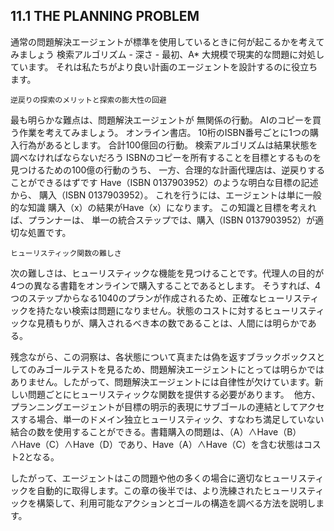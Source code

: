## 11.1 THE PLANNING PROBLEM

通常の問題解決エージェントが標準を使用しているときに何が起こるかを考えてみましょう
検索アルゴリズム - 深さ - 最初、A*
大規模で現実的な問題に対処しています。
それは私たちがより良い計画のエージェントを設計するのに役立ちます。

`逆戻りの探索のメリットと探索の膨大性の回避`

最も明らかな難点は、問題解決エージェントが
無関係の行動。 AIのコピーを買う作業を考えてみましょう。
オンライン書店。 10桁のISBN番号ごとに1つの購入行為があるとします。
合計100億回の行動。 検索アルゴリズムは結果状態を調べなければならないだろう
ISBNのコピーを所有することを目標とするものを見つけるための100億の行動のうち、
一方、合理的な計画代理店は、逆戻りすることができるはずです
Have（ISBN 0137903952）のような明白な目標の記述から、
購入（ISBN 0137903952）。 これを行うには、エージェントは単に一般的な知識
購入（x）の結果がHave（x）になります。 この知識と目標を考えれば、プランナーは、
単一の統合ステップでは、購入（ISBN 0137903952）が適切な処置です。

`ヒューリスティック関数の難しさ`

次の難しさは、ヒューリスティックな機能を見つけることです。代理人の目的が4つの異なる書籍をオンラインで購入することであるとします。
そうすれば、4つのステップからなる1040のプランが作成されるため、正確なヒューリスティックを持たない検索は問題になりません。状態のコストに対するヒューリスティックな見積もりが、購入されるべき本の数であることは、人間には明らかである。

残念ながら、この洞察は、各状態について真または偽を返すブラックボックスとしてのみゴールテストを見るため、問題解決エージェントにとっては明らかではありません。したがって、問題解決エージェントには自律性が欠けています。新しい問題ごとにヒューリスティックな関数を提供する必要があります。
 他方、プランニングエージェントが目標の明示的表現にサブゴールの連結としてアクセスする場合、単一のドメイン独立ヒューリスティック、すなわち満足していない結合の数を使用することができる。書籍購入の問題は、（A）∧Have（B）∧Have（C）∧Have（D）であり、Have（A）∧Have（C）を含む状態はコスト2となる。

したがって、エージェントはこの問題や他の多くの場合に適切なヒューリスティックを自動的に取得します。この章の後半では、より洗練されたヒューリスティックを構築して、利用可能なアクションとゴールの構造を調べる方法を説明します。
